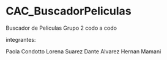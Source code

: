 # CAC_BuscadorPeliculas


Buscador de Peliculas Grupo 2 codo a codo

integrantes:

Paola Condotto
Lorena Suarez
Dante Alvarez
Hernan Mamani
